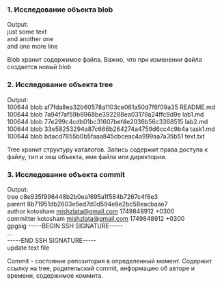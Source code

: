 ### 1. Исследование объекта blob
Output:  
just some text  
and another one  
and one more line  
  
Blob хранит содержимое файла. Важно, что при изменении файла создается новый blob  
  
### 2. Исследование объекта tree
Output:  
100644 blob af7fda8ea32b60578a1103ce061a50d7f6f09a35    README.md  
100644 blob 7a94f7af59b8968be392288ea03179a24ffc9d9e    lab1.md  
100644 blob 77e299c4cdb01bc31607bef4e2036b56c3368515    lab2.md  
100644 blob 33e58253294a87c666b264274a4759d6cc4c9b4a    task1.md  
100644 blob bdacd7855b0b5faaa845cbceac4a999aa7a35b51    text.txt  
  
Tree хранит структуру каталогов. Запись содержит права доступа к файлу, тип и хеш объекта, имя файла или директории.  

### 3. Исследование объекта commit
Output:  
tree c8e935f996448b2b0ea1695a1f584b7267c4f6e3  
parent 8b71951db2603e5ed7d0d594e8e2bc58eacbaae7  
author kotosham <mishzlata@gmail.com> 1749848912 +0300  
committer kotosham <mishzlata@gmail.com> 1749848912 +0300  
gpgsig -----BEGIN SSH SIGNATURE-----  
...  
 -----END SSH SIGNATURE-----  
update text file  
  
Commit - состояние репозитория в определенный момент. Содержит ссылку на tree, родительский commit, информацию об авторе и времени, содержимое коммита.
